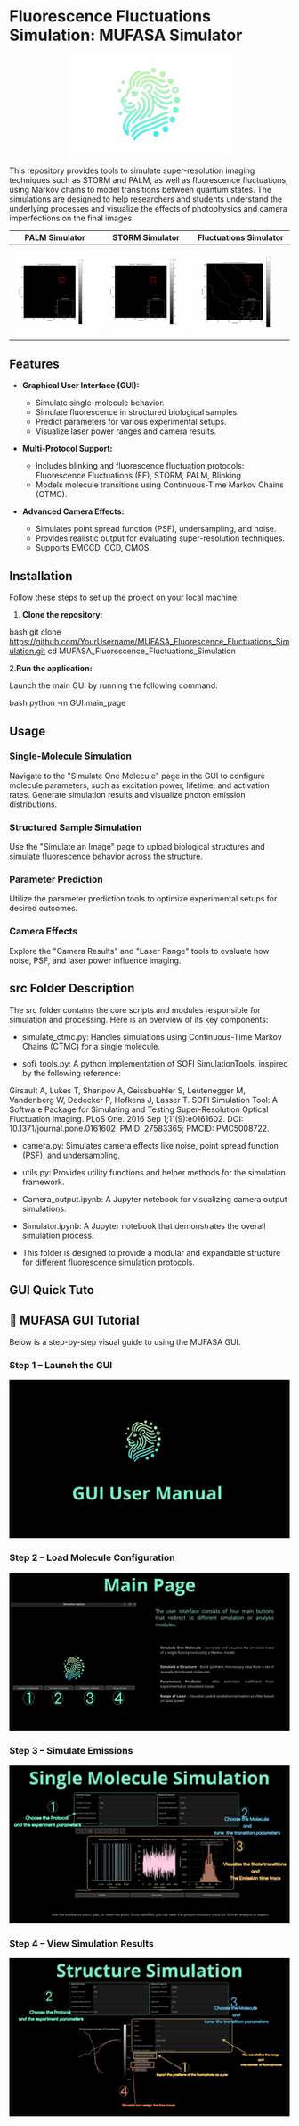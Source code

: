 # Fluorescence Fluctuations Simulation: MUFASA Simulator

<div align="center">
<img src="img/Logo MUFASA.png" alt="Fluorescence Simulation" width="300"/>
</div>

This repository provides tools to simulate super-resolution imaging techniques such as STORM and PALM, as well as fluorescence fluctuations, using Markov chains to model transitions between quantum states. The simulations are designed to help researchers and students understand the underlying processes and visualize the effects of photophysics and camera imperfections on the final images.


| PALM Simulator | STORM Simulator | Fluctuations Simulator |
|:--------------:|:---------------:|:----------------------:|
| <img src="img/emitted_photons_poisson_palm.gif" width="300"> | <img src="img/emitted_photons_poisson_storm.gif" width="300"> | <img src="img/emitted_photons_poisson_FF.gif" width="300"> |




## Features 

- **Graphical User Interface (GUI):**
  - Simulate single-molecule behavior.
  - Simulate fluorescence in structured biological samples.
  - Predict parameters for various experimental setups.
  - Visualize laser power ranges and camera results.

- **Multi-Protocol Support:**
  - Includes blinking and fluorescence fluctuation protocols: Fluorescence Fluctuations (FF), STORM, PALM, Blinking
  - Models molecule transitions using Continuous-Time Markov Chains (CTMC).
 
- **Advanced Camera Effects:**
  - Simulates point spread function (PSF), undersampling, and noise.
  - Provides realistic output for evaluating super-resolution techniques.
  - Supports EMCCD, CCD, CMOS.


## Installation

Follow these steps to set up the project on your local machine:

1. **Clone the repository:**

   
bash
   git clone https://github.com/YourUsername/MUFASA_Fluorescence_Fluctuations_Simulation.git
   cd MUFASA_Fluorescence_Fluctuations_Simulation


2.**Run the application:**

Launch the main GUI by running the following command:

  
bash
   python -m GUI.main_page


## Usage 

### Single-Molecule Simulation
Navigate to the "Simulate One Molecule" page in the GUI to configure molecule parameters, such as excitation power, lifetime, and activation rates. Generate simulation results and visualize photon emission distributions.

### Structured Sample Simulation
Use the "Simulate an Image" page to upload biological structures and simulate fluorescence behavior across the structure.

### Parameter Prediction
Utilize the parameter prediction tools to optimize experimental setups for desired outcomes.

### Camera Effects
Explore the "Camera Results" and "Laser Range" tools to evaluate how noise, PSF, and laser power influence imaging.


## src Folder Description

The src folder contains the core scripts and modules responsible for simulation and processing. Here is an overview of its key components:

- simulate_ctmc.py: Handles simulations using Continuous-Time Markov Chains (CTMC) for a  single molecule.

- sofi_tools.py: A python implementation of SOFI SimulationTools. inspired by the following reference:

Girsault A, Lukes T, Sharipov A, Geissbuehler S, Leutenegger M, Vandenberg W, Dedecker P, Hofkens J, Lasser T.
SOFI Simulation Tool: A Software Package for Simulating and Testing Super-Resolution Optical Fluctuation Imaging.
PLoS One. 2016 Sep 1;11(9):e0161602.
DOI: 10.1371/journal.pone.0161602. PMID: 27583365; PMCID: PMC5008722.

- camera.py: Simulates camera effects like noise, point spread function (PSF), and undersampling.

- utils.py: Provides utility functions and helper methods for the simulation framework.

- Camera_output.ipynb: A Jupyter notebook for visualizing camera output simulations.

- Simulator.ipynb: A Jupyter notebook that demonstrates the overall simulation process.

- This folder is designed to provide a modular and expandable structure for different fluorescence simulation protocols.



## GUI Quick Tuto
## 🧪 MUFASA GUI Tutorial

Below is a step-by-step visual guide to using the MUFASA GUI.

### Step 1 – Launch the GUI
![Step 1](GUI/TUTO/1.jpg)

### Step 2 – Load Molecule Configuration
![Step 2](GUI/TUTO/2.jpg)

### Step 3 – Simulate Emissions
![Step 3](GUI/TUTO/3.jpg)

### Step 4 – View Simulation Results
![Step 4](GUI/TUTO/4.jpg)
